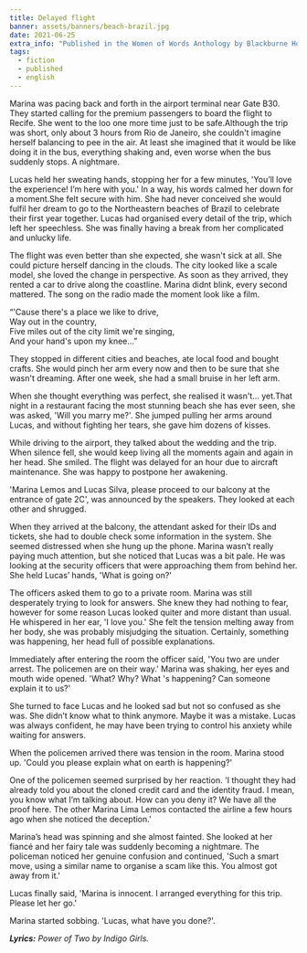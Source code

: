 ```yaml
---
title: Delayed flight
banner: assets/banners/beach-brazil.jpg
date: 2021-06-25
extra_info: "Published in the Women of Words Anthology by Blackburne House, UK."
tags:
  - fiction
  - published
  - english
---
```


<div class="indented">

Marina was pacing back and forth in the airport terminal near Gate B30. They started calling for the premium passengers to board the flight to Recife. She went to the loo one more time just to be safe.Although the trip was short, only about 3 hours from Rio de Janeiro, she couldn't imagine herself balancing to pee in the air. At least she imagined that it would be like doing it in the bus, everything shaking and, even worse when the bus suddenly stops. A nightmare.
    
Lucas held her sweating hands, stopping her for a few minutes,
'You’ll love the experience! I’m here with you.' In a way, his words calmed her down for a moment.She felt secure with him.
She had never conceived she would fulfil her dream to go to the
Northeastern beaches of Brazil to celebrate their first year together. Lucas had organised every detail of the trip, which left her speechless. She was finally having a break from her complicated and unlucky life.

The flight was even better than she expected, she wasn't sick at all. She could picture herself dancing in the clouds. The city looked like a scale model, she loved the change in perspective.
As soon as they arrived, they rented a car to drive along the coastline. Marina didnt blink, every second mattered. The song on the radio made the moment look like a film.

</div>

“'Cause there's a place we like to drive,
<br>
Way out in the country,
<br>
Five miles out of the city limit we're singing,
<br>
And your hand's upon my knee…”

<div class="indented">

They stopped in different cities and beaches, ate local food and bought crafts. She would pinch her arm every now and then to be sure that she wasn't dreaming. After one week, she had a small bruise in her left arm.

When she thought everything was perfect, she realised it wasn't… yet.That night in a restaurant facing the most stunning beach she has ever seen, she was asked, 'Will you marry me?'. She jumped pulling her arms around Lucas, and without fighting her tears,
she gave him dozens of kisses.

While driving to the airport, they talked about the wedding and the trip. When silence fell, she would keep living all the moments again and again in her head. She smiled. The flight was delayed for an hour due to aircraft maintenance.
She was happy to postpone her awakening.

'Marina Lemos and Lucas Silva, please proceed to our balcony at the entrance of gate 2C', was announced by the speakers.
They looked at each other and shrugged.

When they arrived at the balcony, the attendant asked for their IDs and tickets, she had to double check some information in the system.
She seemed distressed when she hung up the phone. Marina wasn’t really paying much attention, but she noticed that Lucas was a bit pale. He was looking at the security officers that were approaching them from behind her. She held Lucas’ hands, 'What is going on?'

The officers asked them to go to a private room.
Marina was still desperately trying to look for answers.
She knew they had nothing to fear, however for some reason Lucas looked quiter and more distant than usual.
He whispered in her ear, 'I love you.'
She felt the tension melting away from her body,
she was probably misjudging the situation.
Certainly, something was happening, her head full of possible explanations.

Immediately after entering the room the officer said,
'You two are under arrest. The policemen are on their way.'
Marina was shaking, her eyes and mouth wide opened. 'What? Why? What 's happening? Can someone explain it to us?'

She turned to face Lucas and he looked sad but not so confused as she was.
She didn’t know what to think anymore.
Maybe it was a mistake.
Lucas was always confident, he may have been trying to control his anxiety while waiting for answers.

When the policemen arrived there was tension in the room.
Marina stood up.
'Could you please explain what on earth is happening?'

One of the policemen seemed surprised by her reaction.
'I thought they had already told you about the cloned credit card and the identity fraud.
I mean, you know what I’m talking about.
How can you deny it? We have all the proof here.
The other Marina Lima Lemos contacted the airline a few hours ago when she noticed the deception.'

Marina’s head was spinning and she almost fainted.
She looked at her fiancé and her fairy tale was suddenly becoming a nightmare.
The policeman noticed her genuine confusion and continued, 'Such a smart move, using a similar name to organise a scam like this.
You almost got away from it.'

Lucas finally said, 'Marina is innocent. I arranged everything for this trip.
Please let her go.' 

Marina started sobbing. 'Lucas, what have you done?'.

</div>

_**Lyrics:** Power of Two by Indigo Girls._
